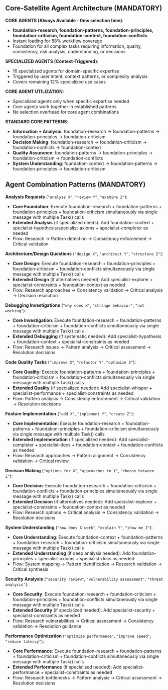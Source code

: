 ## Core-Satellite Agent Architecture (MANDATORY)

**CORE AGENTS (Always Available - 0ms selection time)**:
- **foundation-research, foundation-patterns, foundation-principles, foundation-criticism, foundation-context, foundation-conflicts**
- Instant loading for 88% workflow coverage
- Foundation for all complex tasks requiring information, quality, consistency, risk analysis, understanding, or decisions

**SPECIALIZED AGENTS (Context-Triggered)**:
- 16 specialized agents for domain-specific expertise
- Triggered by user intent, context patterns, or complexity analysis
- Covers remaining 12% specialized use cases

**CORE AGENT UTILIZATION**:
- Specialized agents only when specific expertise needed
- Core agents work together in established patterns
- No selection overhead for core agent combinations

**STANDARD CORE PATTERNS**:
- **Information + Analysis**: foundation-research → foundation-patterns → foundation-principles → foundation-criticism
- **Decision Making**: foundation-research → foundation-criticism → foundation-conflicts → foundation-context
- **Quality Assurance**: foundation-patterns → foundation-principles → foundation-criticism → foundation-conflicts
- **System Understanding**: foundation-context → foundation-patterns → foundation-principles → foundation-criticism

## Agent Combination Patterns (MANDATORY)

**Analysis Requests** (`"analyze X"`, `"review Y"`, `"examine Z"`):
- **Core Foundation**: Execute foundation-research + foundation-patterns + foundation-principles + foundation-criticism simultaneously via single message with multiple Task() calls
- **Extended Analysis** (if specialized needs): Add foundation-context + specialist-hypothesis/specialist-axioms + specialist-completer as needed
- Flow: Research → Pattern detection → Consistency enforcement → Critical validation

**Architecture/Design Questions** (`"design X"`, `"architect Y"`, `"structure Z"`):
- **Core Design**: Execute foundation-research + foundation-principles + foundation-criticism + foundation-conflicts simultaneously via single message with multiple Task() calls
- **Extended Design** (if alternatives needed): Add specialist-explorer + specialist-constraints + foundation-context as needed
- Flow: Research approaches → Consistency validation → Critical analysis → Decision resolution

**Debugging Investigations** (`"why does X"`, `"strange behavior"`, `"not working"`):
- **Core Investigation**: Execute foundation-research + foundation-patterns + foundation-criticism + foundation-conflicts simultaneously via single message with multiple Task() calls
- **Extended Debugging** (if systematic needed): Add specialist-hypothesis + foundation-context + specialist-constraints as needed
- Flow: Research issues → Pattern analysis → Critical assessment → Resolution decisions

**Code Quality Tasks** (`"improve X"`, `"refactor Y"`, `"optimize Z"`):
- **Core Quality**: Execute foundation-patterns + foundation-principles + foundation-criticism + foundation-conflicts simultaneously via single message with multiple Task() calls
- **Extended Quality** (if specialized needed): Add specialist-whisper + specialist-performance + specialist-constraints as needed
- Flow: Pattern analysis → Consistency enforcement → Critical validation → Resolution decisions

**Feature Implementation** (`"add X"`, `"implement Y"`, `"create Z"`):
- **Core Implementation**: Execute foundation-research + foundation-patterns + foundation-principles + foundation-criticism simultaneously via single message with multiple Task() calls
- **Extended Implementation** (if specialized needed): Add specialist-completer + specialist-docs + foundation-context + foundation-conflicts as needed
- Flow: Research approaches → Pattern alignment → Consistency validation → Critical review

**Decision Making** (`"options for X"`, `"approaches to Y"`, `"choose between Z"`):
- **Core Decision**: Execute foundation-research + foundation-criticism + foundation-conflicts + foundation-principles simultaneously via single message with multiple Task() calls
- **Extended Decision** (if alternatives needed): Add specialist-explorer + specialist-constraints + foundation-context as needed
- Flow: Research options → Critical analysis → Consistency validation → Resolution decisions

**System Understanding** (`"how does X work"`, `"explain Y"`, `"show me Z"`):
- **Core Understanding**: Execute foundation-context + foundation-patterns + foundation-research + foundation-criticism simultaneously via single message with multiple Task() calls
- **Extended Understanding** (if deep analysis needed): Add foundation-principles + specialist-axioms + specialist-docs as needed
- Flow: System mapping → Pattern identification → Research validation → Critical synthesis

**Security Analysis** (`"security review"`, `"vulnerability assessment"`, `"threat analysis"`):
- **Core Security**: Execute foundation-research + foundation-criticism + foundation-principles + foundation-conflicts simultaneously via single message with multiple Task() calls
- **Extended Security** (if specialized needed): Add specialist-security + specialist-constraints as needed
- Flow: Research vulnerabilities → Critical assessment → Consistency validation → Resolution guidance

**Performance Optimization** (`"optimize performance"`, `"improve speed"`, `"reduce latency"`):
- **Core Performance**: Execute foundation-research + foundation-patterns + foundation-criticism + foundation-conflicts simultaneously via single message with multiple Task() calls
- **Extended Performance** (if specialized needed): Add specialist-performance + specialist-constraints as needed
- Flow: Research bottlenecks → Pattern analysis → Critical assessment → Resolution decisions